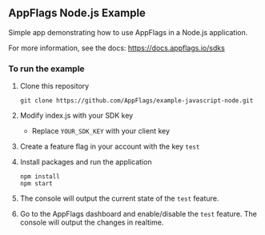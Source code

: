 ## AppFlags Node.js Example

Simple app demonstrating how to use AppFlags in a Node.js application. 

For more information, see the docs: https://docs.appflags.io/sdks

### To run the example

1. Clone this repository
    ```shell script
    git clone https://github.com/AppFlags/example-javascript-node.git
    ```
2. Modify index.js with your SDK key 

    * Replace `YOUR_SDK_KEY` with your client key
    
3. Create a feature flag in your account with the key `test`
    
4. Install packages and run the application
    ```shell script
    npm install
    npm start
    ```

5. The console will output the current state of the `test` feature. 

6. Go to the AppFlags dashboard and enable/disable the `test` feature. The console will output the changes in realtime.

  
   